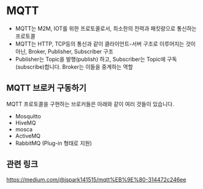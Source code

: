 # MQTT
- MQTT는 M2M, IOT를 위한 프로토콜로서, 최소한의 전력과 패킷량으로 통신하는 프로토콜
- MQTT는 HTTP, TCP등의 통신과 같이 클라이언트-서버 구조로 이루어지는 것이 아닌, Broker, Publisher, Subscriber 구조
- Publisher는 Topic을 발행(publish) 하고, Subscriber는 Topic에 구독(subscribe)합니다. Broker는 이들을 중계하는 역할
## MQTT 브로커 구동하기
MQTT 프로토콜을 구현하는 브로커들은 아래와 같이 여러 것들이 있습니다.
- Mosquitto
- HiveMQ
- mosca
- ActiveMQ
- RabbitMQ (Plug-in 형태로 지원)
## 관련 링크
https://medium.com/@jspark141515/mqtt%EB%9E%80-314472c246ee